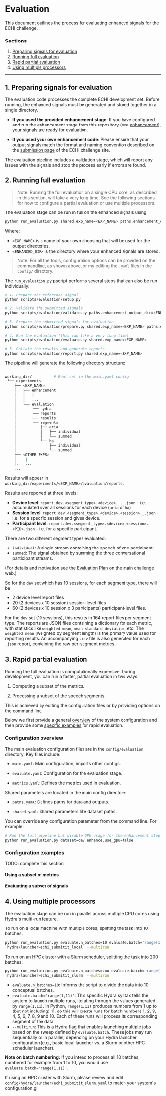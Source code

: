 # Evaluation

This document outlines the process for evaluating enhanced signals for the ECHI challenge.

### Sections

1. <a href="#prepare">Preparing signals for evaluation</a>
2. <a href="#evaluate">Running full evaluation</a>
3. <a href="#partial">Rapid partial evaluation </a>
4. <a href="#processors">Using multiple processors</a>

---

## <a id="#prepare">1. Preparing signals for evaluation</a>

The evaluation code processes the complete ECHI development set. Before running, the enhanced signals must be generated and stored together in a single directory.

- **If you used the provided enhancement stage**: If you have configured and run the enhancement stage from this repository (see [enhancement](enhancement.md)), your signals are ready for evaluation.

- **If you used your own enhancement code**: Please ensure that your output signals match the format and naming convention described on the
[submission page](XXX) of the ECHI challenge site.

The evaluation pipeline includes a validation stage, which will report any issues with the signals and stop the process early if errors are found.

## <a id="#evaluate">2. Running full evaluation</a>

> Note: Running the full evaluation on a single CPU core, as described in this section, will take a very long time. See the following sections for how to configure a partial evaluation or use multiple processors.

The evaluation stage can be run in full on the enhanced signals using

```bash
python run_evaluation.py shared.exp_name=<EXP_NAME> paths.enhancement_output_dir=<ENHANCED_DIR>
```

Where:

- `<EXP_NAME>` is a name of your own choosing that will be used for the output directories.
- `<ENHANCED_DIR>` is the directory where your enhanced signals are stored.

> Note: For all the tools, configuration options can be provided on the commandline,
> as shown above, or my editing the `.yaml` files in the `config/` directory.

The `run_evaluation.py` pscript performs several steps that can also be run individually:

```bash
# 1. Prepare the reference signal
python scripts/evaluation/setup.py

# 2. Validate the submitted signals
python scripts/evaluation/validate.py paths.enhancement_output_dir=<ENHANCED_DIR>

# 3. Prepare the submitted signals for evaluation
python scripts/evaluation/prepare.py shared.exp_name=<EXP_NAME> paths.enhancement_output_dir=<ENHANCED_DIR>

# 4. Run the evaluation (this can take a very long time)
python scripts/evaluation/evaluate.py shared.exp_name=<EXP_NAME>

# 5. Collate the results and generate reports 
python scripts/evaluation/report.py shared.exp_name=<EXP_NAME>
```

The pipeline will generate the following directory structure:

```sh
   
working_dir/          # Root set in the main.yaml config
 └── experiments
    ├── <EXP_NAME>
    │   ├── enhancement
    │   │   | 
    │   │   ...
    │   └── evaluation
    │       ├── hydra
    │       ├── reports
    │       ├── results
    │       └── segments
    │           ├── aria
    │           │   ├── individual
    │           │   └── summed
    │           └── ha
    │               ├── individual
    │               └── summed
    ├── <OTHER EXPS>
    │    |
    |.   ...
    ...
```

Results will appear in
`working_dir/experiments/<EXP_NAME>/evaluation/reports`.

Results are reported at three levels:

- **Device level**: `report.dev.<segment_type>.<device>._._.json` - i.e. accumulated over all sessions for each device (`aria` or `ha`)
- **Session level**: `report.dev.<segment_type>.<device>.<session>._.json` - i.e. for a specific session and given device.
- **Participant level**: `report.dev.<segment_type>.<device>.<session>.<PID>.json` - i.e. for a specific participant.

There are two different segment types evaluated:

- `individual`: A single stream containing the speech of one participant.
- `summed`: The signal obtained by summing the three conversational participant streams.

(For details and motivation see the [Evaluation Plan](XXX) on the main challenge web.)

So for the `dev` set which has 10 sessions, for each segment type, there will be

- 2 device level report files
- 20 (2 devices x 10 session)  session-level files
- 60 (2 devices x 10 session x 3 participants) participant-level files.

For the `dev` set (10 sessions), this results in 164 report files per segment type. The reports are JSON files containing a dictionary for each metric, with statistics like `weighted mean`, `mean`, `standard deviation`, etc. The `weighted mean` (weighted by segment length) is the primary value used for reporting results. An accompanying `.csv` file is also generated for each `.json` report, containing the raw per-segment metrics.

## <a id="#partial">3. Rapid partial evaluation</a>

Running the full evaluation is computationally expensive. During development, you can run a faster, partial evaluation in two ways:

1. Computing a subset of the metrics.

2. Processing a subset of the speech segments.

This is achieved by editing the configuration files or by providing options on the command line.

Below we first provide a general [overview](#hydra) of the system configuration and then provide
some [specific examples](#config_examples) for rapid evaluation.

### <a id="#hydra">Configuration overview

The main evaluation configuration files are in the `config/evaluation` directory. Key files include:

- `main.yaml`: Main configuration, imports other configs.

- `evaluate.yaml`: Configuration for the evaluation stage.

- `metrics.yaml`: Defines the metrics used in evaluation.

Shared parameters are located in the main config directory:

- `paths.yaml`: Defines paths for data and outputs.

- `shared.yaml`: Shared parameters like dataset paths.

You can override any configuration parameter from the command line. For example:

```bash
# Run the full pipeline but disable GPU usage for the enhancement step
python run_evaluation.py dataset=dev enhance.use_gpu=false
```

### <a id="#config_examples"> Configuration examples

TODO: complete this section

#### Using a subset of metrics

#### Evaluating a subset of signals

## <a id="#processors">4. Using multiple processors</a>

The evaluation stage can be run in parallel across multiple CPU cores using Hydra's multi-run feature.

To run on a local machine with multiple cores, splitting the task into 10 batches:

```bash
python run_evaluation.py evaluate.n_batches=10 evaluate.batch='range(1,11)' \
 hydra/launcher=echi_submitit_local  --multirun
```

To run on an HPC cluster with a Slurm scheduler, splitting the task into
200 batches:

```bash
python run_evaluation.py evaluate.n_batches=200 evaluate.batch='range(1,201)' \
 hydra/launcher=echi_submitit_slurm  --multirun
```

- `evaluate.n_batches=10`: Informs the script to divide the data into 10 conceptual batches.
- `evaluate.batch='range(1,11)'`: This specific Hydra syntax tells the system to
 launch multiple runs, iterating through the values generated by `range(1,11)`.
 In Python, `range(1,11)` produces numbers from 1 up to (but not including) 11,
 so this will create runs for batch numbers 1, 2, 3, 4, 5, 6, 7, 8, 9 and 10. Each of these runs will process its corresponding segment of the data.
- `--multirun`: This is a Hydra flag that enables launching multiple jobs based on
 the sweep defined by `evaluate.batch`. These jobs may run sequentially or in
 parallel, depending on your Hydra launcher configuration (e.g., basic local
 launcher vs. a Slurm or other HPC scheduler launcher).

**Note on batch numbering:** If you intend to process all 10 batches, numbered for
 example from 1 to 10, you would use `evaluate.batch='range(1,11)'`.

If using an HPC cluster with Slurm, please review and edit
 `config/hydra/launcher/echi_submitit_slurm.yaml` to match your system's configuration.gi
